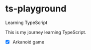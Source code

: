 # ts-playground
 Learning TypeScript

This is my journey learning TypeScript. 

- [x] Arkanoid game

